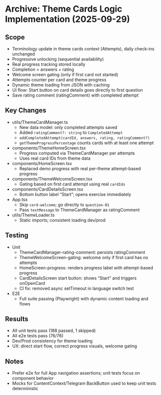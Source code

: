 # Archive: Theme Cards Logic Implementation (2025-09-29)

## Scope
- Terminology update in theme cards context (Attempts), daily check-ins unchanged
- Progressive unlocking (sequential availability)
- Real progress tracking stored locally
- Completion = answers + rating
- Welcome screen gating (only if first card not started)
- Attempts counter per card and theme progress
- Dynamic theme loading from JSON with caching
- UI flow: Start button on card details goes directly to first question
- Save rating comment (ratingComment) with completed attempt

## Key Changes
- utils/ThemeCardManager.ts
  - New data model: only completed attempts saved
  - Added `ratingComment?: string` to `CompletedAttempt`
  - `addCompletedAttempt(cardId, answers, rating, ratingComment?)`
  - `getThemeProgressPercentage` counts cards with at least one attempt
- components/ThemeHomeScreen.tsx
  - Progress computed via ThemeCardManager per attempts
  - Uses real card IDs from theme data
- components/HomeScreen.tsx
  - Replaced demo progress with real per-theme attempt-based progress
- components/ThemeWelcomeScreen.tsx
  - Gating based on first card attempt using real `cardIds`
- components/CardDetailsScreen.tsx
  - Bottom button label “Start”; opens exercise immediately
- App.tsx
  - Skip `card-welcome`; go directly to `question-01`
  - Pass `textMessage` to ThemeCardManager as ratingComment
- utils/ThemeLoader.ts
  - Static imports; consistent loading dev/prod

## Testing
- Unit
  - ThemeCardManager-rating-comment: persists ratingComment
  - ThemeWelcomeScreen-gating: welcome only if first card has no attempts
  - HomeScreen-progress: renders progress label with attempt-based progress
  - CardDetailsScreen start button: shows “Start” and triggers onOpenCard
  - CI fix: removed async setTimeout in language switch test
- E2E
  - Full suite passing (Playwright) with dynamic content loading and flows

## Results
- All unit tests pass (188 passed, 1 skipped)
- All e2e tests pass (76/76)
- Dev/Prod consistency for theme loading
- UX: direct start flow, correct progress visuals, welcome gating

## Notes
- Prefer e2e for full App navigation assertions; unit tests focus on component behavior
- Mocks for ContentContext/Telegram BackButton used to keep unit tests deterministic

